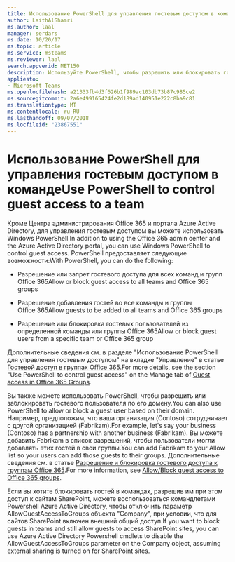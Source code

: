 ```yaml
---
title: Использование PowerShell для управления гостевым доступом в команде
author: LaithAlShamri
ms.author: laal
manager: serdars
ms.date: 10/20/17
ms.topic: article
ms.service: msteams
ms.reviewer: laal
search.appverid: MET150
description: Используйте PowerShell, чтобы разрешить или блокировать гостевой доступ к командам в Microsoft Teams.
appliesto:
- Microsoft Teams
ms.openlocfilehash: a21333fb4d3f626b1f989ac103db73b87c985ce2
ms.sourcegitcommit: 2a6e499165424fe2d189ad140951e222c8ba9c81
ms.translationtype: MT
ms.contentlocale: ru-RU
ms.lasthandoff: 09/07/2018
ms.locfileid: "23867551"
---
```

<a name="use-powershell-to-control-guest-access-to-a-team"></a><span data-ttu-id="0d51c-103">Использование PowerShell для управления гостевым доступом в команде</span><span class="sxs-lookup"><span data-stu-id="0d51c-103">Use PowerShell to control guest access to a team</span></span>
================================================

<span data-ttu-id="0d51c-104">Кроме Центра администрирования Office 365 и портала Azure Active Directory, для управления гостевым доступом вы можете использовать Windows PowerShell.</span><span class="sxs-lookup"><span data-stu-id="0d51c-104">In addition to using the Office 365 admin center and the Azure Active Directory portal, you can use Windows PowerShell to control guest access.</span></span> <span data-ttu-id="0d51c-105">PowerShell предоставляет следующие возможности:</span><span class="sxs-lookup"><span data-stu-id="0d51c-105">With PowerShell, you can do the following:</span></span>
  
  
   

- <span data-ttu-id="0d51c-106">Разрешение или запрет гостевого доступа для всех команд и групп Office 365</span><span class="sxs-lookup"><span data-stu-id="0d51c-106">Allow or block guest access to all teams and Office 365 groups</span></span>
    
  
- <span data-ttu-id="0d51c-107">Разрешение добавления гостей во все команды и группы Office 365</span><span class="sxs-lookup"><span data-stu-id="0d51c-107">Allow guests to be added to all teams and Office 365 groups</span></span>
    
  
- <span data-ttu-id="0d51c-108">Разрешение или блокировка гостевых пользователей из определенной команды или группы Office 365</span><span class="sxs-lookup"><span data-stu-id="0d51c-108">Allow or block guest users from a specific team or Office 365 group</span></span>
    
  
<span data-ttu-id="0d51c-109">Дополнительные сведения см. в разделе "Использование PowerShell для управления гостевым доступом" на вкладке "Управление" в статье [Гостевой доступ в группах Office 365](https://support.office.com/article/Use-PowerShell-to-control-guest-access-bfc7a840-868f-4fd6-a390-f347bf51aff6#bkmk_usepowershell).</span><span class="sxs-lookup"><span data-stu-id="0d51c-109">For more details, see the section "Use PowerShell to control guest access" on the Manage tab of [Guest access in Office 365 Groups](https://support.office.com/article/Use-PowerShell-to-control-guest-access-bfc7a840-868f-4fd6-a390-f347bf51aff6#bkmk_usepowershell).</span></span>
  
    
    
<span data-ttu-id="0d51c-110">Вы также можете использовать PowerShell, чтобы разрешить или заблокировать гостевого пользователя по его домену.</span><span class="sxs-lookup"><span data-stu-id="0d51c-110">You can also use PowerShell to allow or block a guest user based on their domain.</span></span> <span data-ttu-id="0d51c-111">Например, предположим, что ваша организация (Contoso) сотрудничает с другой организацией (Fabrikam).</span><span class="sxs-lookup"><span data-stu-id="0d51c-111">For example, let's say your business (Contoso) has a partnership with another business (Fabrikam).</span></span> <span data-ttu-id="0d51c-112">Вы можете добавить Fabrikam в список разрешений, чтобы пользователи могли добавлять этих гостей в свои группы.</span><span class="sxs-lookup"><span data-stu-id="0d51c-112">You can add Fabrikam to your Allow list so your users can add those guests to their groups.</span></span> <span data-ttu-id="0d51c-113">Дополнительные сведения см. в статье [Разрешение и блокировка гостевого доступа к группам Office 365](https://go.microsoft.com/fwlink/?linkid=854001).</span><span class="sxs-lookup"><span data-stu-id="0d51c-113">For more information, see [Allow/Block guest access to Office 365 groups](https://go.microsoft.com/fwlink/?linkid=854001).</span></span>
  
 
<span data-ttu-id="0d51c-114">Если вы хотите блокировать гостей в командах, разрешив им при этом доступ к сайтам SharePoint, можете воспользоваться командлетами Powershell Azure Active Directory, чтобы отключить параметр AllowGuestAccessToGroups объекта "Company", при условии, что для сайтов SharePoint включен внешний общий доступ.</span><span class="sxs-lookup"><span data-stu-id="0d51c-114">If you want to block guests in teams and still allow guests to access SharePoint sites, you can use Azure Active Directory Powershell cmdlets to disable the AllowGuestAccessToGroups parameter on the Company object, assuming external sharing is turned on for SharePoint sites.</span></span>   

